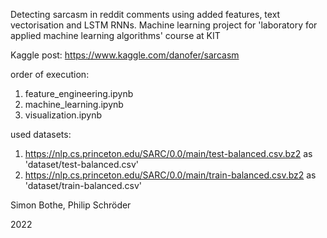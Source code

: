 Detecting sarcasm in reddit comments using added features, text vectorisation and LSTM RNNs.
Machine learning project for 'laboratory for applied machine learning algorithms' course at KIT

Kaggle post:
    https://www.kaggle.com/danofer/sarcasm

order of execution:
1. feature_engineering.ipynb
2. machine_learning.ipynb
3. visualization.ipynb

used datasets: 
1. https://nlp.cs.princeton.edu/SARC/0.0/main/test-balanced.csv.bz2 as 'dataset/test-balanced.csv'
2. https://nlp.cs.princeton.edu/SARC/0.0/main/train-balanced.csv.bz2 as 'dataset/train-balanced.csv'

Simon Bothe, Philip Schröder

2022